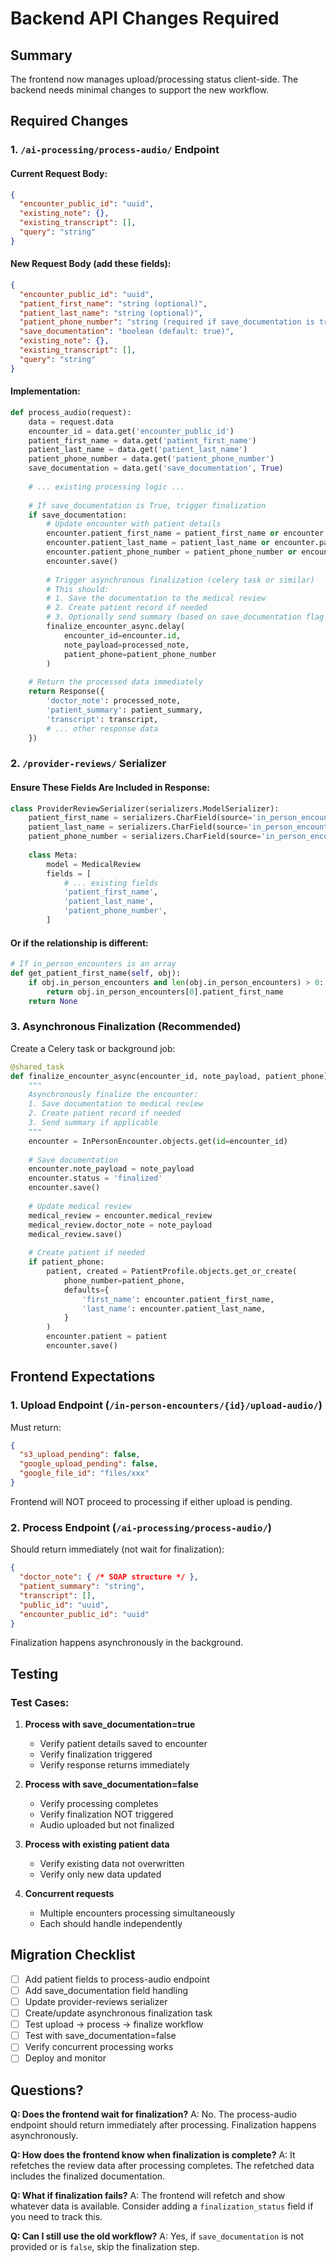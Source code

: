 # Backend API Changes Required

## Summary
The frontend now manages upload/processing status client-side. The backend needs minimal changes to support the new workflow.

## Required Changes

### 1. `/ai-processing/process-audio/` Endpoint

#### Current Request Body:
```json
{
  "encounter_public_id": "uuid",
  "existing_note": {},
  "existing_transcript": [],
  "query": "string"
}
```

#### New Request Body (add these fields):
```json
{
  "encounter_public_id": "uuid",
  "patient_first_name": "string (optional)",
  "patient_last_name": "string (optional)",
  "patient_phone_number": "string (required if save_documentation is true)",
  "save_documentation": "boolean (default: true)",
  "existing_note": {},
  "existing_transcript": [],
  "query": "string"
}
```

#### Implementation:
```python
def process_audio(request):
    data = request.data
    encounter_id = data.get('encounter_public_id')
    patient_first_name = data.get('patient_first_name')
    patient_last_name = data.get('patient_last_name')
    patient_phone_number = data.get('patient_phone_number')
    save_documentation = data.get('save_documentation', True)
    
    # ... existing processing logic ...
    
    # If save_documentation is True, trigger finalization
    if save_documentation:
        # Update encounter with patient details
        encounter.patient_first_name = patient_first_name or encounter.patient_first_name
        encounter.patient_last_name = patient_last_name or encounter.patient_last_name
        encounter.patient_phone_number = patient_phone_number or encounter.patient_phone_number
        encounter.save()
        
        # Trigger asynchronous finalization (celery task or similar)
        # This should:
        # 1. Save the documentation to the medical review
        # 2. Create patient record if needed
        # 3. Optionally send summary (based on save_documentation flag or separate field)
        finalize_encounter_async.delay(
            encounter_id=encounter.id,
            note_payload=processed_note,
            patient_phone=patient_phone_number
        )
    
    # Return the processed data immediately
    return Response({
        'doctor_note': processed_note,
        'patient_summary': patient_summary,
        'transcript': transcript,
        # ... other response data
    })
```

### 2. `/provider-reviews/` Serializer

#### Ensure These Fields Are Included in Response:
```python
class ProviderReviewSerializer(serializers.ModelSerializer):
    patient_first_name = serializers.CharField(source='in_person_encounter.patient_first_name', allow_null=True)
    patient_last_name = serializers.CharField(source='in_person_encounter.patient_last_name', allow_null=True)
    patient_phone_number = serializers.CharField(source='in_person_encounter.patient_phone_number', allow_null=True)
    
    class Meta:
        model = MedicalReview
        fields = [
            # ... existing fields
            'patient_first_name',
            'patient_last_name',
            'patient_phone_number',
        ]
```

#### Or if the relationship is different:
```python
# If in_person_encounters is an array
def get_patient_first_name(self, obj):
    if obj.in_person_encounters and len(obj.in_person_encounters) > 0:
        return obj.in_person_encounters[0].patient_first_name
    return None
```

### 3. Asynchronous Finalization (Recommended)

Create a Celery task or background job:

```python
@shared_task
def finalize_encounter_async(encounter_id, note_payload, patient_phone):
    """
    Asynchronously finalize the encounter:
    1. Save documentation to medical review
    2. Create patient record if needed
    3. Send summary if applicable
    """
    encounter = InPersonEncounter.objects.get(id=encounter_id)
    
    # Save documentation
    encounter.note_payload = note_payload
    encounter.status = 'finalized'
    encounter.save()
    
    # Update medical review
    medical_review = encounter.medical_review
    medical_review.doctor_note = note_payload
    medical_review.save()
    
    # Create patient if needed
    if patient_phone:
        patient, created = PatientProfile.objects.get_or_create(
            phone_number=patient_phone,
            defaults={
                'first_name': encounter.patient_first_name,
                'last_name': encounter.patient_last_name,
            }
        )
        encounter.patient = patient
        encounter.save()
```

## Frontend Expectations

### 1. Upload Endpoint (`/in-person-encounters/{id}/upload-audio/`)
Must return:
```json
{
  "s3_upload_pending": false,
  "google_upload_pending": false,
  "google_file_id": "files/xxx"
}
```

Frontend will NOT proceed to processing if either upload is pending.

### 2. Process Endpoint (`/ai-processing/process-audio/`)
Should return immediately (not wait for finalization):
```json
{
  "doctor_note": { /* SOAP structure */ },
  "patient_summary": "string",
  "transcript": [],
  "public_id": "uuid",
  "encounter_public_id": "uuid"
}
```

Finalization happens asynchronously in the background.

## Testing

### Test Cases:
1. **Process with save_documentation=true**
   - Verify patient details saved to encounter
   - Verify finalization triggered
   - Verify response returns immediately

2. **Process with save_documentation=false**
   - Verify processing completes
   - Verify finalization NOT triggered
   - Audio uploaded but not finalized

3. **Process with existing patient data**
   - Verify existing data not overwritten
   - Verify only new data updated

4. **Concurrent requests**
   - Multiple encounters processing simultaneously
   - Each should handle independently

## Migration Checklist

- [ ] Add patient fields to process-audio endpoint
- [ ] Add save_documentation field handling
- [ ] Update provider-reviews serializer
- [ ] Create/update asynchronous finalization task
- [ ] Test upload -> process -> finalize workflow
- [ ] Test with save_documentation=false
- [ ] Verify concurrent processing works
- [ ] Deploy and monitor

## Questions?

**Q: Does the frontend wait for finalization?**
A: No. The process-audio endpoint should return immediately after processing. Finalization happens asynchronously.

**Q: How does the frontend know when finalization is complete?**
A: It refetches the review data after processing completes. The refetched data includes the finalized documentation.

**Q: What if finalization fails?**
A: The frontend will refetch and show whatever data is available. Consider adding a `finalization_status` field if you need to track this.

**Q: Can I still use the old workflow?**
A: Yes, if `save_documentation` is not provided or is `false`, skip the finalization step.
